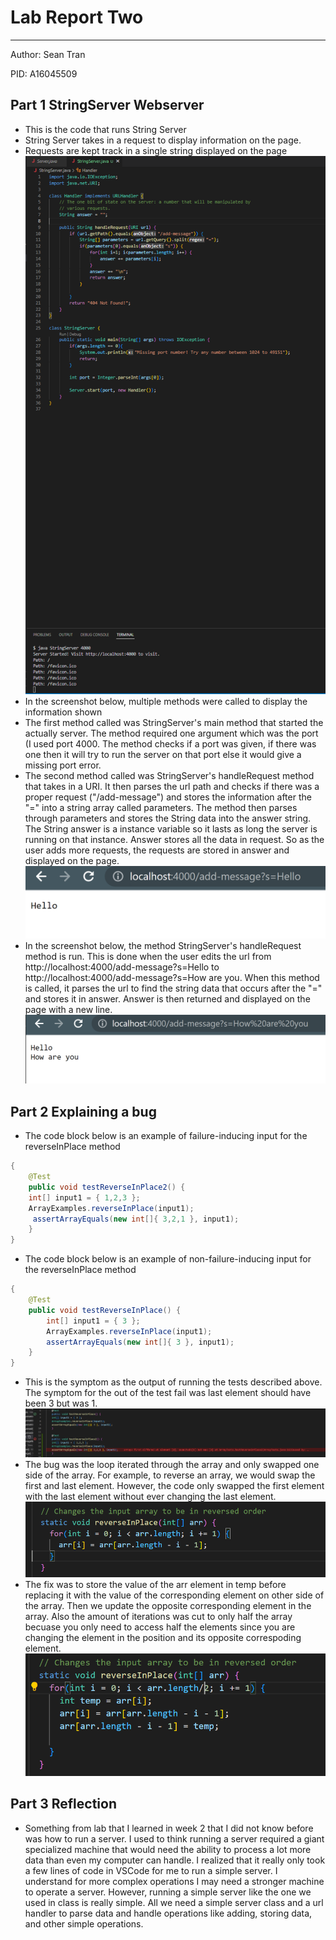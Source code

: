 # Lab Report Two
---
Author: Sean Tran 

PID: A16045509

## Part 1 StringServer Webserver
* This is the code that runs String Server
* String Server takes in a request to display information on the page.
* Requests are kept track in a single string displayed on the page
![Image](1.29.0.PNG)
* In the screenshot below, multiple methods were called to display the information shown
* The first method called was StringServer's main method that started the actually server. The method required one argument which was the port (I used port 4000. The method checks if a port was given, if there was one then it will try to run the server on that port else it would give a missing port error.
* The second method called was StringServer's handleRequest method that takes in a URI. It then parses the url path and checks if there was a proper request ("/add-message") and stores the information after the "=" into a string array called parameters. The method then parses through parameters and stores the String data into the answer string. The String answer is a instance variable so it lasts as long the server is running on that instance. Answer stores all the data in request. So as the user adds more requests, the requests are stored in answer and displayed on the page.
![Image](1.29.1.PNG)
* In the screenshot below, the method StringServer's handleRequest method is run. This is done when the user edits the url from http://localhost:4000/add-message?s=Hello to http://localhost:4000/add-message?s=How are you. When this method is called, it parses the url to find the string data that occurs after the "=" and stores it in answer. Answer is then returned and displayed on the page with a new line.
![Image](1.29.2.PNG)





## Part 2 Explaining a bug
* The code block below is an example of failure-inducing input for the reverseInPlace method
```java
{
   	@Test 
	public void testReverseInPlace2() {
   	int[] input1 = { 1,2,3 };
   	ArrayExamples.reverseInPlace(input1);
  	 assertArrayEquals(new int[]{ 3,2,1 }, input1);
	}
}
```

* The code block below is an example of non-failure-inducing input for the reverseInPlace method
```java 
{
	@Test 
	public void testReverseInPlace() {
    	int[] input1 = { 3 };
    	ArrayExamples.reverseInPlace(input1);
    	assertArrayEquals(new int[]{ 3 }, input1);
	}
}
```
* This is the symptom as the output of running the tests described above. The symptom for the out of the test fail was last element should have been 3 but was 1.
![Image](1.29.3.PNG)
* The bug was the loop iterated through the array and only swapped one side of the array. For example, to reverse an array, we would swap the first and last element. However, the code only swapped the first element with the last element without ever changing the last element.
![Image](1.29.4.PNG)
* The fix was to store the value of the arr element in temp before replacing it with the value of the corresponding element on other side of the array. Then we update the opposite corresponding element in the array. Also the amount of iterations was cut to only half the array becuase you only need to access half the elements since you are changing the element in the position and its opposite correspoding element. 
![Image](1.29.5.PNG) 

## Part 3 Reflection
* Something from lab that I learned in week 2 that I did not know before was how to run a server. I used to think running a server required a giant specialized machine that would need the ability to process a lot more data than even my computer can handle. I realized that it really only took a few lines of code in VSCode for me to run a simple server. I understand for more complex operations I may need a stronger machine to operate a server. However, running a simple server like the one we used in class is really simple. All we need a simple server class and a url handler to parse data and handle operations like adding, storing data, and other simple operations.
